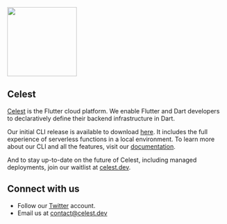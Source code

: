 <img src="https://github.com/celest-dev/.github/assets/17932473/880aff87-b4ab-4a61-9eb3-a18601ebf0a9" width="160" height="160">

## Celest

[Celest](https://celest.dev) is the Flutter cloud platform. We enable Flutter and Dart developers to declaratively define their backend infrastructure in Dart.

Our initial CLI release is available to download [here](https://celest.dev/download). It includes the full experience of serverless functions in a local environment. To learn more about our CLI and all the features, visit our [documentation](https://celest.dev/docs).

And to stay up-to-date on the future of Celest, including managed deployments, join our waitlist at [celest.dev](https://celest.dev).

## Connect with us

- Follow our [Twitter](https://twitter.com/Celest_Dev) account.
- Email us at contact@celest.dev
